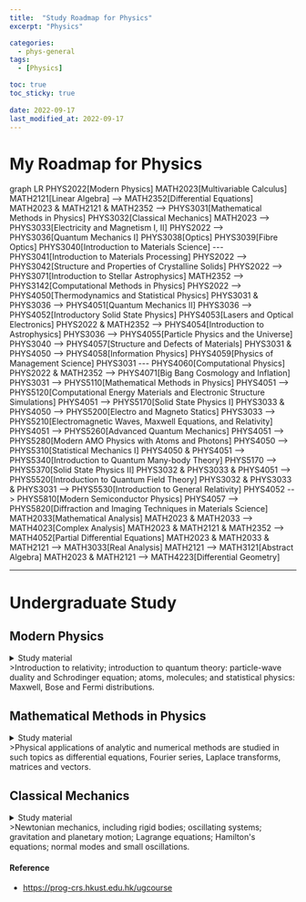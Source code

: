 ```yaml
---
title:  "Study Roadmap for Physics"
excerpt: "Physics"

categories:
  - phys-general
tags:
  - [Physics]

toc: true
toc_sticky: true
 
date: 2022-09-17
last_modified_at: 2022-09-17
---
```


# My Roadmap for Physics


<div class="mermaid"> 
      graph LR
        PHYS2022[Modern Physics]
        MATH2023[Multivariable Calculus]
        MATH2121[Linear Algebra] --> MATH2352[Differential Equations]
        MATH2023 & MATH2121 & MATH2352 --> PHYS3031[Mathematical Methods in Physics]
        PHYS3032[Classical Mechanics]
        MATH2023 --> PHYS3033[Electricity and Magnetism I, II]
        PHYS2022 --> PHYS3036[Quantum Mechanics I]
        PHYS3038[Optics]
        PHYS3039[Fibre Optics]
        PHYS3040[Introduction to Materials Science] --- PHYS3041[Introduction to Materials Processing]
        PHYS2022 --> PHYS3042[Structure and Properties of Crystalline Solids]
        PHYS2022 --> PHYS3071[Introduction to Stellar Astrophysics]
        MATH2352 --> PHYS3142[Computational Methods in Physics]
        PHYS2022 --> PHYS4050[Thermodynamics and Statistical Physics]
        PHYS3031 & PHYS3036 --> PHYS4051[Quantum Mechanics II]
        PHYS3036 --> PHYS4052[Introductory Solid State Physics]
        PHYS4053[Lasers and Optical Electronics]
        PHYS2022 & MATH2352 --> PHYS4054[Introduction to Astrophysics]
        PHYS3036 --> PHYS4055[Particle Physics and the Universe]
        PHYS3040 --> PHYS4057[Structure and Defects of Materials]
        PHYS3031 & PHYS4050 --> PHYS4058[Information Physics]
        PHYS4059[Physics of Management Science]
        PHYS3031 --- PHYS4060[Computational Physics]
        PHYS2022 & MATH2352 --> PHYS4071[Big Bang Cosmology and Inflation]
        PHYS3031 --> PHYS5110[Mathematical Methods in Physics]
        PHYS4051 --> PHYS5120[Computational Energy Materials and Electronic Structure Simulations]
        PHYS4051 --> PHYS5170[Solid State Physics I]
        PHYS3033 & PHYS4050 --> PHYS5200[Electro and Magneto Statics]
        PHYS3033 --> PHYS5210[Electromagnetic Waves, Maxwell Equations, and Relativity]
        PHYS4051 --> PHYS5260[Advanced Quantum Mechanics]
        PHYS4051 --> PHYS5280[Modern AMO Physics with Atoms and Photons]
        PHYS4050 --> PHYS5310[Statistical Mechanics I]
        PHYS4050 & PHYS4051 --> PHYS5340[Introduction to Quantum Many-body Theory]
        PHYS5170 --> PHYS5370[Solid State Physics II]
        PHYS3032 & PHYS3033 & PHYS4051 --> PHYS5520[Introduction to Quantum Field Theory]
        PHYS3032 & PHYS3033 & PHYS3031 --> PHYS5530[Introduction to General Relativity]
        PHYS4052 --> PHYS5810[Modern Semiconductor Physics]
        PHYS4057 --> PHYS5820[Diffraction and Imaging Techniques in Materials Science]
        MATH2033[Mathematical Analysis]
        MATH2023 & MATH2033 -->   MATH4023[Complex Analysis]
        MATH2023 & MATH2121 & MATH2352 --> MATH4052[Partial Differential Equations]
        MATH2023 & MATH2033 & MATH2121 --> MATH3033[Real Analysis]
        MATH2121 --> MATH3121[Abstract Algebra]
        MATH2023 & MATH2121 --> MATH4223[Differential Geometry]



</div>

---

# Undergraduate Study

## Modern Physics

<details>
<summary>Study material</summary>
<div markdown="1">
1. [Understanding Modern Physics I: Relativity and Cosmology](https://www.coursera.org/learn/understanding-modern-physics-1-relativity-and-cosmology)
2. [Understanding Modern Physics II: Quantum Mechanics and Atoms](https://www.coursera.org/learn/understanding-modern-physics-2-quantum-mechanics-and-atoms)
3. [Understanding Modern Physics III: Simplicity and Complexity](https://www.coursera.org/learn/understanding-modern-physics-3-simplicity-and-complexity)
</div>
</details>
>Introduction to relativity; introduction to quantum theory: particle-wave duality and Schrodinger equation; atoms, molecules; and statistical physics: Maxwell, Bose and Fermi distributions.

## Mathematical Methods in Physics

<details>
<summary>Study material</summary>
<div markdown="1">
- Mathematical Methods in The Physical Sciences by Mary L. Boas
</div>
</details>
>Physical applications of analytic and numerical methods are studied in such topics as differential equations, Fourier series, Laplace transforms, matrices and vectors.

## Classical Mechanics

<details>
<summary>Study material</summary>
<div markdown="1">
- Classical Dynamics of Particles and Systems by Thornton & Marion
</div>
</details>
>Newtonian mechanics, including rigid bodies; oscillating systems; gravitation and planetary motion; Lagrange equations; Hamilton's equations; normal modes and small oscillations.

#### Reference

- https://prog-crs.hkust.edu.hk/ugcourse